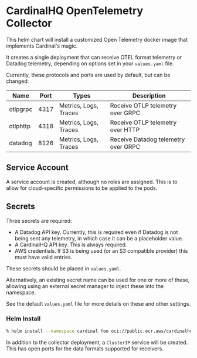 # CardinalHQ OpenTelemetry Collector

This helm chart will install a customized Open Telemetry docker image
that implements Cardinal's magic.

It creates a single deployment that can receive OTEL format telemetry
or Datadog telemetry, depending on options set in your `values.yaml` file.

Currently, these protocols and ports are used by default, but can be
changed:

| Name     | Port | Types                 | Description                         |
| -------- | ---- | --------------------- | ----------------------------------- |
| otlpgrpc | 4317 | Metrics, Logs, Traces | Receive OTLP telemetry over GRPC    |
| otlphttp | 4318 | Metrics, Logs, Traces | Receive OTLP telemetry over HTTP    |
| datadog  | 8126 | Metrics, Logs, Traces | Receive Datadog telemetry over GRPC |

## Service Account

A service account is created, although no roles are assigned.  This is to allow
for cloud-specific permissions to be applied to the pods.

## Secrets

Three secrets are required:

* A Datadog API key.  Currently, this is required even if
Datadog is not being sent any telemetry, in which case it
can be a placeholder value.
* A CardinalHQ API key.  This is always required.
* AWS credentials.  If S3 is being used (or an S3 compatible
provider) this must have valid entries.

These secrets should be placed in `values.yaml`.

Alternatively, an existing secret name can be used for one
or more of these, allowing using an external secret manager
to inject these into the namespace.

See the default `values.yaml` file for more details on
these and other settings.

### Helm Install

```sh
% helm install --namespace cardinal foo oci://public.ecr.aws/cardinalhq.io/cardinalhq-otel-collector
```

In addition to the  collector deployment, a `ClusterIP` service
will be created.  This has open ports for the data formats supported for
receivers.
